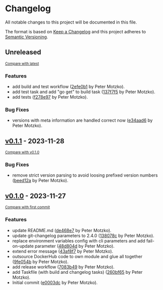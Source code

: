 # Changelog

All notable changes to this project will be documented in this file.

The format is based on [Keep a Changelog](http://keepachangelog.com/en/1.0.0/)
and this project adheres to [Semantic Versioning](http://semver.org/spec/v2.0.0.html).

<!-- insertion marker -->
## Unreleased

<small>[Compare with latest](https://github.com/pmoscode/helm-chart-update-check/compare/v0.1.1...HEAD)</small>

### Features

- add build and test workflow ([2efe0b1](https://github.com/pmoscode/helm-chart-update-check/commit/2efe0b1e8f42072e07ff49375f7ce611ff21b3fb) by Peter Motzko).
- add test task and add "go get" to build task ([137f7f5](https://github.com/pmoscode/helm-chart-update-check/commit/137f7f57c6bc2758c911b2ec0791f0aba063f3d6) by Peter Motzko).
- add tests ([f278e97](https://github.com/pmoscode/helm-chart-update-check/commit/f278e972e512ba5a45876a0490f5f56bab4b3a3a) by Peter Motzko).

### Bug Fixes

- versions with meta information are handled correct now ([e34aad6](https://github.com/pmoscode/helm-chart-update-check/commit/e34aad672fa874bcf03445058812022a1d1df579) by Peter Motzko).

<!-- insertion marker -->
## [v0.1.1](https://github.com/pmoscode/helm-chart-update-check/releases/tag/v0.1.1) - 2023-11-28

<small>[Compare with v0.1.0](https://github.com/pmoscode/helm-chart-update-check/compare/v0.1.0...v0.1.1)</small>

### Bug Fixes

- remove strict version parsing to avoid loosing prefixed version numbers ([beed12a](https://github.com/pmoscode/helm-chart-update-check/commit/beed12ab24f3160709c08f9ae8cbee19ff9f40b4) by Peter Motzko).

## [v0.1.0](https://github.com/pmoscode/helm-chart-update-check/releases/tag/v0.1.0) - 2023-11-27

<small>[Compare with first commit](https://github.com/pmoscode/helm-chart-update-check/compare/2f7b9d6761bf31f171b01ef1477518068f30e96f...v0.1.0)</small>

### Features

- update README.md ([de468e7](https://github.com/pmoscode/helm-chart-update-check/commit/de468e7c1e580bb5f04f73029b816abd72524861) by Peter Motzko).
- update git-changelog parameters to 2.4.0 ([138078c](https://github.com/pmoscode/helm-chart-update-check/commit/138078ce5f36197381b74d34f0499b4754201fb5) by Peter Motzko).
- replace environment variables config with cli parameters and add fail-on-update parameter ([48d804d](https://github.com/pmoscode/helm-chart-update-check/commit/48d804dfbe55ce256343874b5643001bfb039857) by Peter Motzko).
- extend error message ([43af8f7](https://github.com/pmoscode/helm-chart-update-check/commit/43af8f7c8f3d102f0ca9488f7424a4692cdd5915) by Peter Motzko).
- outsource DockerHub code to own module and glue all together ([9fe054b](https://github.com/pmoscode/helm-chart-update-check/commit/9fe054b395ed643a58d551724d0775ec77b51bad) by Peter Motzko).
- add release workflow ([7083b49](https://github.com/pmoscode/helm-chart-update-check/commit/7083b49329367ac48eab5e1e9b2fe977b36a56fe) by Peter Motzko).
- add Taskfile (with build and changelog tasks) ([260bf65](https://github.com/pmoscode/helm-chart-update-check/commit/260bf654b276663caf885918a304489d958c0853) by Peter Motzko).
- Initial commit ([e0003dc](https://github.com/pmoscode/helm-chart-update-check/commit/e0003dc4ab03d028a1cf30f472c7227e11095a3c) by Peter Motzko).

